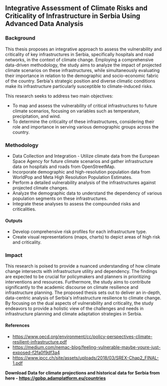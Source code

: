 ## Integrative Assessment of Climate Risks and Criticality of Infrastructure in Serbia Using Advanced Data Analysis

### Background

This thesis proposes an integrative approach to assess the vulnerability and criticality of key infrastructures in Serbia, specifically hospitals and road networks, in the context of climate change. Employing a comprehensive data-driven methodology, the study aims to analyze the impact of projected climate scenarios on these infrastructures, while simultaneously evaluating their importance in relation to the demographic and socio-economic fabric of the country. Serbia's strategic position and diverse climatic conditions make its infrastructure particularly susceptible to climate-induced risks. 

This research seeks to address two main objectives:
- To map and assess the vulnerability of critical infrastructures to future climate scenarios, focusing on variables such as temperature, precipitation, and wind.
- To determine the criticality of these infrastructures, considering their role and importance in serving various demographic groups across the country.

### Methodology

- Data Collection and Integration - Utilize climate data from the European Space Agency for future climate scenarios and gather infrastructure data on hospitals and roads from OpenStreetMap.
- Incorporate demographic and high-resolution population data from WorldPop and Meta High Resolution Population Estimates.
- Perform a detailed vulnerability analysis of the infrastructures against projected climate changes.
- Analyze the demographic data to understand the dependency of various population segments on these infrastructures.
- Integrate these analyses to assess the compounded risks and criticalities.

#### Outputs
- Develop comprehensive risk profiles for each infrastructure type.
- Create visual representations (maps, charts) to depict areas of high risk and criticality.

### Impact

This research is poised to provide a nuanced understanding of how climate change intersects with infrastructure utility and dependency. The findings are expected to be crucial for policymakers and planners in prioritizing interventions and resources. Furthermore, the study aims to contribute significantly to the academic discourse on climate resilience and infrastructure planning. The proposed thesis sets out to deliver an in-depth, data-centric analysis of Serbia's infrastructure resilience to climate change. By focusing on the dual aspects of vulnerability and criticality, the study endeavors to provide a holistic view of the challenges and needs in infrastructure planning and climate adaptation strategies in Serbia.

#### References
- https://www.oecd.org/environment/cc/policy-perspectives-climate-resilient-infrastructure.pdf
- https://medium.com/nemac-blog/feeling-vulnerable-maybe-youre-just-exposed-f2fa0f9df3a4
- https://www.ipcc.ch/site/assets/uploads/2018/03/SREX-Chap2_FINAL-1.pdf
  
**Download Data for climate projections and historical data for Serbia from here - https://gpbp.adamplatform.eu/countries**
